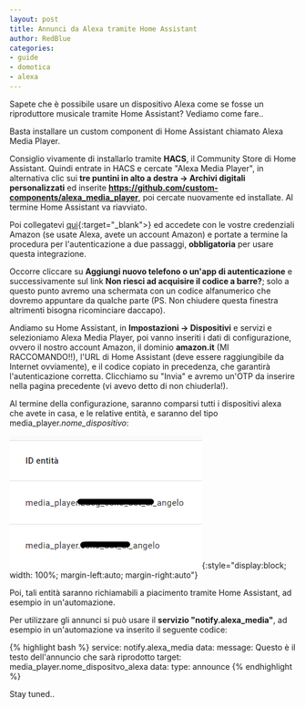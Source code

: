 ```yaml
---
layout: post
title: Annunci da Alexa tramite Home Assistant
author: RedBlue
categories: 
- guide
- domotica
- alexa
---
```


Sapete che è possibile usare un dispositivo Alexa come se fosse un riproduttore musicale tramite Home Assistant? Vediamo come fare..

Basta installare un custom component di Home Assistant chiamato Alexa Media Player.

Consiglio vivamente di installarlo tramite **HACS**, il Community Store di Home Assistant. Quindi entrate in HACS e cercate "Alexa Media Player", in alternativa clic sui **tre puntini in alto a destra -> Archivi digitali personalizzati** ed inserite **https://github.com/custom-components/alexa_media_player**, poi cercate nuovamente ed installate. Al termine Home Assistant va riavviato.

Poi collegatevi [qui](https://www.amazon.it/ap/signin?openid.pape.preferred_auth_policies=SinglefactorWithPossessionChallenge&openid.pape.max_auth_age=900&openid.return_to=https%3A%2F%2Fwww.amazon.it%2Fa%2Fsettings%2Fapproval&openid.assoc_handle=itflex&openid.mode=checkid_setup&intercept=false&openid.ns=http%3A%2F%2Fspecs.openid.net%2Fauth%2F2.0){:target="_blank">} ed accedete con le vostre credenziali Amazon (se usate Alexa, avete un account Amazon) e portate a termine la procedura per l'autenticazione a due passaggi, **obbligatoria** per usare questa integrazione.

Occorre cliccare su **Aggiungi nuovo telefono o un'app di autenticazione** e successivamente sul link **Non riesci ad acquisire il codice a barre?**; solo a questo punto avremo una schermata con un codice alfanumerico che dovremo appuntare da qualche parte (PS. Non chiudere questa finestra altrimenti bisogna ricominciare daccapo).

Andiamo su Home Assistant, in **Impostazioni -> Dispositivi** e servizi e selezioniamo Alexa Media Player, poi vanno inseriti i dati di configurazione, ovvero il nostro account Amazon, il dominio **amazon.it** (MI RACCOMANDO!!), l'URL di Home Assistant (deve essere raggiungibile da Internet ovviamente), e il codice copiato in precedenza, che garantirà l'autenticazione corretta. Clicchiamo su "Invia" e avremo un'OTP da inserire nella pagina precedente (vi avevo detto di non chiuderla!).

Al termine della configurazione, saranno comparsi tutti i dispositivi alexa che avete in casa, e le relative entità, e saranno del tipo media_player.*nome_dispositivo*:

![alexa_media_player_image](/assets/images/alexa_media_player.png){:style="display:block; width: 100%; margin-left:auto; margin-right:auto"}

Poi, tali entità saranno richiamabili a piacimento tramite Home Assistant, ad esempio in un'automazione.

Per utilizzare gli annunci si può usare il **servizio "notify.alexa_media"**, ad esempio in un'automazione va inserito il seguente codice:

{% highlight bash %}
service: notify.alexa_media
data:
  message: Questo è il testo dell'annuncio che sarà riprodotto
  target: media_player.nome_dispositvo_alexa
  data:
    type: announce
{% endhighlight %}

Stay tuned..